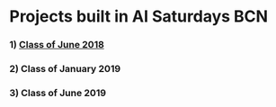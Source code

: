 # Projects built in AI Saturdays BCN

### 1) [Class of June 2018](https://github.com/SaturdaysAI/Projects/tree/master/Barcelona/June2018)

### 2) Class of January 2019

### 3) Class of June 2019
